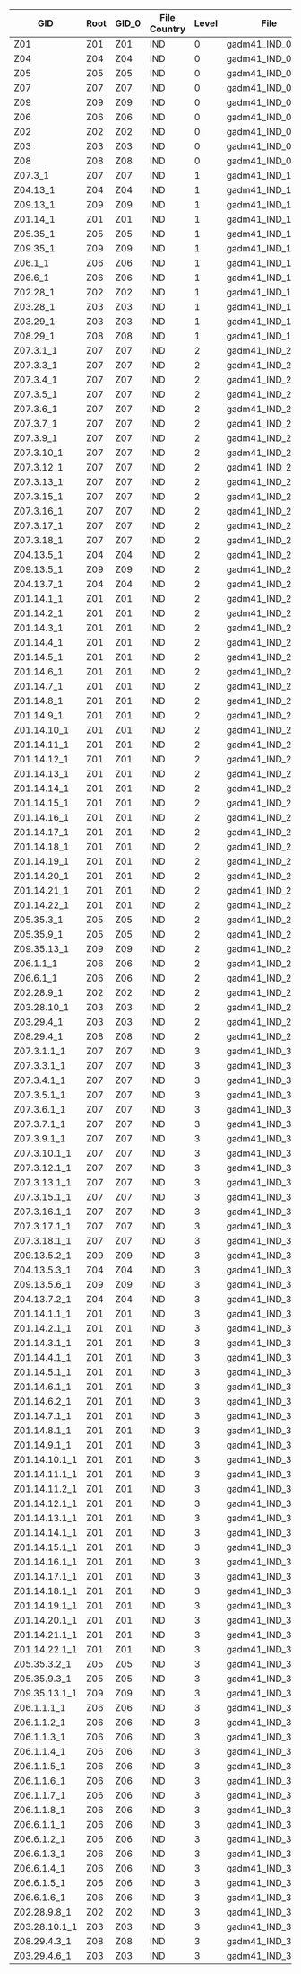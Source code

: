 | GID | Root | GID_0 | File Country | Level | File |
|---|---|---|---|---|---|
| Z01 | Z01 | Z01 | IND | 0 | gadm41_IND_0.json |
| Z04 | Z04 | Z04 | IND | 0 | gadm41_IND_0.json |
| Z05 | Z05 | Z05 | IND | 0 | gadm41_IND_0.json |
| Z07 | Z07 | Z07 | IND | 0 | gadm41_IND_0.json |
| Z09 | Z09 | Z09 | IND | 0 | gadm41_IND_0.json |
| Z06 | Z06 | Z06 | IND | 0 | gadm41_IND_0.json |
| Z02 | Z02 | Z02 | IND | 0 | gadm41_IND_0.json |
| Z03 | Z03 | Z03 | IND | 0 | gadm41_IND_0.json |
| Z08 | Z08 | Z08 | IND | 0 | gadm41_IND_0.json |
| Z07.3_1 | Z07 | Z07 | IND | 1 | gadm41_IND_1.json |
| Z04.13_1 | Z04 | Z04 | IND | 1 | gadm41_IND_1.json |
| Z09.13_1 | Z09 | Z09 | IND | 1 | gadm41_IND_1.json |
| Z01.14_1 | Z01 | Z01 | IND | 1 | gadm41_IND_1.json |
| Z05.35_1 | Z05 | Z05 | IND | 1 | gadm41_IND_1.json |
| Z09.35_1 | Z09 | Z09 | IND | 1 | gadm41_IND_1.json |
| Z06.1_1 | Z06 | Z06 | IND | 1 | gadm41_IND_1.json |
| Z06.6_1 | Z06 | Z06 | IND | 1 | gadm41_IND_1.json |
| Z02.28_1 | Z02 | Z02 | IND | 1 | gadm41_IND_1.json |
| Z03.28_1 | Z03 | Z03 | IND | 1 | gadm41_IND_1.json |
| Z03.29_1 | Z03 | Z03 | IND | 1 | gadm41_IND_1.json |
| Z08.29_1 | Z08 | Z08 | IND | 1 | gadm41_IND_1.json |
| Z07.3.1_1 | Z07 | Z07 | IND | 2 | gadm41_IND_2.json |
| Z07.3.3_1 | Z07 | Z07 | IND | 2 | gadm41_IND_2.json |
| Z07.3.4_1 | Z07 | Z07 | IND | 2 | gadm41_IND_2.json |
| Z07.3.5_1 | Z07 | Z07 | IND | 2 | gadm41_IND_2.json |
| Z07.3.6_1 | Z07 | Z07 | IND | 2 | gadm41_IND_2.json |
| Z07.3.7_1 | Z07 | Z07 | IND | 2 | gadm41_IND_2.json |
| Z07.3.9_1 | Z07 | Z07 | IND | 2 | gadm41_IND_2.json |
| Z07.3.10_1 | Z07 | Z07 | IND | 2 | gadm41_IND_2.json |
| Z07.3.12_1 | Z07 | Z07 | IND | 2 | gadm41_IND_2.json |
| Z07.3.13_1 | Z07 | Z07 | IND | 2 | gadm41_IND_2.json |
| Z07.3.15_1 | Z07 | Z07 | IND | 2 | gadm41_IND_2.json |
| Z07.3.16_1 | Z07 | Z07 | IND | 2 | gadm41_IND_2.json |
| Z07.3.17_1 | Z07 | Z07 | IND | 2 | gadm41_IND_2.json |
| Z07.3.18_1 | Z07 | Z07 | IND | 2 | gadm41_IND_2.json |
| Z04.13.5_1 | Z04 | Z04 | IND | 2 | gadm41_IND_2.json |
| Z09.13.5_1 | Z09 | Z09 | IND | 2 | gadm41_IND_2.json |
| Z04.13.7_1 | Z04 | Z04 | IND | 2 | gadm41_IND_2.json |
| Z01.14.1_1 | Z01 | Z01 | IND | 2 | gadm41_IND_2.json |
| Z01.14.2_1 | Z01 | Z01 | IND | 2 | gadm41_IND_2.json |
| Z01.14.3_1 | Z01 | Z01 | IND | 2 | gadm41_IND_2.json |
| Z01.14.4_1 | Z01 | Z01 | IND | 2 | gadm41_IND_2.json |
| Z01.14.5_1 | Z01 | Z01 | IND | 2 | gadm41_IND_2.json |
| Z01.14.6_1 | Z01 | Z01 | IND | 2 | gadm41_IND_2.json |
| Z01.14.7_1 | Z01 | Z01 | IND | 2 | gadm41_IND_2.json |
| Z01.14.8_1 | Z01 | Z01 | IND | 2 | gadm41_IND_2.json |
| Z01.14.9_1 | Z01 | Z01 | IND | 2 | gadm41_IND_2.json |
| Z01.14.10_1 | Z01 | Z01 | IND | 2 | gadm41_IND_2.json |
| Z01.14.11_1 | Z01 | Z01 | IND | 2 | gadm41_IND_2.json |
| Z01.14.12_1 | Z01 | Z01 | IND | 2 | gadm41_IND_2.json |
| Z01.14.13_1 | Z01 | Z01 | IND | 2 | gadm41_IND_2.json |
| Z01.14.14_1 | Z01 | Z01 | IND | 2 | gadm41_IND_2.json |
| Z01.14.15_1 | Z01 | Z01 | IND | 2 | gadm41_IND_2.json |
| Z01.14.16_1 | Z01 | Z01 | IND | 2 | gadm41_IND_2.json |
| Z01.14.17_1 | Z01 | Z01 | IND | 2 | gadm41_IND_2.json |
| Z01.14.18_1 | Z01 | Z01 | IND | 2 | gadm41_IND_2.json |
| Z01.14.19_1 | Z01 | Z01 | IND | 2 | gadm41_IND_2.json |
| Z01.14.20_1 | Z01 | Z01 | IND | 2 | gadm41_IND_2.json |
| Z01.14.21_1 | Z01 | Z01 | IND | 2 | gadm41_IND_2.json |
| Z01.14.22_1 | Z01 | Z01 | IND | 2 | gadm41_IND_2.json |
| Z05.35.3_1 | Z05 | Z05 | IND | 2 | gadm41_IND_2.json |
| Z05.35.9_1 | Z05 | Z05 | IND | 2 | gadm41_IND_2.json |
| Z09.35.13_1 | Z09 | Z09 | IND | 2 | gadm41_IND_2.json |
| Z06.1.1_1 | Z06 | Z06 | IND | 2 | gadm41_IND_2.json |
| Z06.6.1_1 | Z06 | Z06 | IND | 2 | gadm41_IND_2.json |
| Z02.28.9_1 | Z02 | Z02 | IND | 2 | gadm41_IND_2.json |
| Z03.28.10_1 | Z03 | Z03 | IND | 2 | gadm41_IND_2.json |
| Z03.29.4_1 | Z03 | Z03 | IND | 2 | gadm41_IND_2.json |
| Z08.29.4_1 | Z08 | Z08 | IND | 2 | gadm41_IND_2.json |
| Z07.3.1.1_1 | Z07 | Z07 | IND | 3 | gadm41_IND_3.json |
| Z07.3.3.1_1 | Z07 | Z07 | IND | 3 | gadm41_IND_3.json |
| Z07.3.4.1_1 | Z07 | Z07 | IND | 3 | gadm41_IND_3.json |
| Z07.3.5.1_1 | Z07 | Z07 | IND | 3 | gadm41_IND_3.json |
| Z07.3.6.1_1 | Z07 | Z07 | IND | 3 | gadm41_IND_3.json |
| Z07.3.7.1_1 | Z07 | Z07 | IND | 3 | gadm41_IND_3.json |
| Z07.3.9.1_1 | Z07 | Z07 | IND | 3 | gadm41_IND_3.json |
| Z07.3.10.1_1 | Z07 | Z07 | IND | 3 | gadm41_IND_3.json |
| Z07.3.12.1_1 | Z07 | Z07 | IND | 3 | gadm41_IND_3.json |
| Z07.3.13.1_1 | Z07 | Z07 | IND | 3 | gadm41_IND_3.json |
| Z07.3.15.1_1 | Z07 | Z07 | IND | 3 | gadm41_IND_3.json |
| Z07.3.16.1_1 | Z07 | Z07 | IND | 3 | gadm41_IND_3.json |
| Z07.3.17.1_1 | Z07 | Z07 | IND | 3 | gadm41_IND_3.json |
| Z07.3.18.1_1 | Z07 | Z07 | IND | 3 | gadm41_IND_3.json |
| Z09.13.5.2_1 | Z09 | Z09 | IND | 3 | gadm41_IND_3.json |
| Z04.13.5.3_1 | Z04 | Z04 | IND | 3 | gadm41_IND_3.json |
| Z09.13.5.6_1 | Z09 | Z09 | IND | 3 | gadm41_IND_3.json |
| Z04.13.7.2_1 | Z04 | Z04 | IND | 3 | gadm41_IND_3.json |
| Z01.14.1.1_1 | Z01 | Z01 | IND | 3 | gadm41_IND_3.json |
| Z01.14.2.1_1 | Z01 | Z01 | IND | 3 | gadm41_IND_3.json |
| Z01.14.3.1_1 | Z01 | Z01 | IND | 3 | gadm41_IND_3.json |
| Z01.14.4.1_1 | Z01 | Z01 | IND | 3 | gadm41_IND_3.json |
| Z01.14.5.1_1 | Z01 | Z01 | IND | 3 | gadm41_IND_3.json |
| Z01.14.6.1_1 | Z01 | Z01 | IND | 3 | gadm41_IND_3.json |
| Z01.14.6.2_1 | Z01 | Z01 | IND | 3 | gadm41_IND_3.json |
| Z01.14.7.1_1 | Z01 | Z01 | IND | 3 | gadm41_IND_3.json |
| Z01.14.8.1_1 | Z01 | Z01 | IND | 3 | gadm41_IND_3.json |
| Z01.14.9.1_1 | Z01 | Z01 | IND | 3 | gadm41_IND_3.json |
| Z01.14.10.1_1 | Z01 | Z01 | IND | 3 | gadm41_IND_3.json |
| Z01.14.11.1_1 | Z01 | Z01 | IND | 3 | gadm41_IND_3.json |
| Z01.14.11.2_1 | Z01 | Z01 | IND | 3 | gadm41_IND_3.json |
| Z01.14.12.1_1 | Z01 | Z01 | IND | 3 | gadm41_IND_3.json |
| Z01.14.13.1_1 | Z01 | Z01 | IND | 3 | gadm41_IND_3.json |
| Z01.14.14.1_1 | Z01 | Z01 | IND | 3 | gadm41_IND_3.json |
| Z01.14.15.1_1 | Z01 | Z01 | IND | 3 | gadm41_IND_3.json |
| Z01.14.16.1_1 | Z01 | Z01 | IND | 3 | gadm41_IND_3.json |
| Z01.14.17.1_1 | Z01 | Z01 | IND | 3 | gadm41_IND_3.json |
| Z01.14.18.1_1 | Z01 | Z01 | IND | 3 | gadm41_IND_3.json |
| Z01.14.19.1_1 | Z01 | Z01 | IND | 3 | gadm41_IND_3.json |
| Z01.14.20.1_1 | Z01 | Z01 | IND | 3 | gadm41_IND_3.json |
| Z01.14.21.1_1 | Z01 | Z01 | IND | 3 | gadm41_IND_3.json |
| Z01.14.22.1_1 | Z01 | Z01 | IND | 3 | gadm41_IND_3.json |
| Z05.35.3.2_1 | Z05 | Z05 | IND | 3 | gadm41_IND_3.json |
| Z05.35.9.3_1 | Z05 | Z05 | IND | 3 | gadm41_IND_3.json |
| Z09.35.13.1_1 | Z09 | Z09 | IND | 3 | gadm41_IND_3.json |
| Z06.1.1.1_1 | Z06 | Z06 | IND | 3 | gadm41_IND_3.json |
| Z06.1.1.2_1 | Z06 | Z06 | IND | 3 | gadm41_IND_3.json |
| Z06.1.1.3_1 | Z06 | Z06 | IND | 3 | gadm41_IND_3.json |
| Z06.1.1.4_1 | Z06 | Z06 | IND | 3 | gadm41_IND_3.json |
| Z06.1.1.5_1 | Z06 | Z06 | IND | 3 | gadm41_IND_3.json |
| Z06.1.1.6_1 | Z06 | Z06 | IND | 3 | gadm41_IND_3.json |
| Z06.1.1.7_1 | Z06 | Z06 | IND | 3 | gadm41_IND_3.json |
| Z06.1.1.8_1 | Z06 | Z06 | IND | 3 | gadm41_IND_3.json |
| Z06.6.1.1_1 | Z06 | Z06 | IND | 3 | gadm41_IND_3.json |
| Z06.6.1.2_1 | Z06 | Z06 | IND | 3 | gadm41_IND_3.json |
| Z06.6.1.3_1 | Z06 | Z06 | IND | 3 | gadm41_IND_3.json |
| Z06.6.1.4_1 | Z06 | Z06 | IND | 3 | gadm41_IND_3.json |
| Z06.6.1.5_1 | Z06 | Z06 | IND | 3 | gadm41_IND_3.json |
| Z06.6.1.6_1 | Z06 | Z06 | IND | 3 | gadm41_IND_3.json |
| Z02.28.9.8_1 | Z02 | Z02 | IND | 3 | gadm41_IND_3.json |
| Z03.28.10.1_1 | Z03 | Z03 | IND | 3 | gadm41_IND_3.json |
| Z08.29.4.3_1 | Z08 | Z08 | IND | 3 | gadm41_IND_3.json |
| Z03.29.4.6_1 | Z03 | Z03 | IND | 3 | gadm41_IND_3.json |
